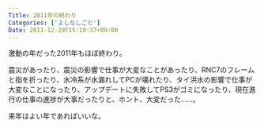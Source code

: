 ```yaml
---
Title: 2011年の終わり
Categories: ['よしなしごと']
Date: 2011-12-29T15:19:37+09:00
---
```


激動の年だった2011年もほぼ終わり。

震災があったり、震災の影響で仕事が大変なことがあったり、RNC7のフレームと指を折ったり、水冷系が水漏れしてPCが壊れたり、タイ洪水の影響で仕事が大変なことになったり、アップデートに失敗してPS3がゴミになったり、現在進行の仕事の進捗が大事だったりと、ホント、大変だった……。

来年はよい年であればいいな。
